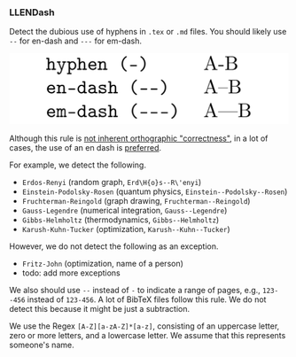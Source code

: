 <!-- markdownlint-disable MD041 -->
<!-- detect the dubious use of `-` -->

### LLENDash

Detect the dubious use of hyphens in `.tex` or `.md` files.
You should likely use `--` for en-dash and `---` for em-dash.

![rules/LLENDash](rules/LLENDash/LLENDash.png)

Although this rule is [not inherent orthographic "correctness"](https://en.wikipedia.org/wiki/Dash#En_dash), in a lot of cases, the use of an en dash is [preferred](https://en.wikipedia.org/wiki/Wikipedia:Manual_of_Style#Dashes).

For example, we detect the following.

* `Erdos-Renyi` (random graph, `Erd\H{o}s--R\'enyi`)
* `Einstein-Podolsky-Rosen` (quantum physics, `Einstein--Podolsky--Rosen`)
* `Fruchterman-Reingold` (graph drawing, `Fruchterman--Reingold`)
* `Gauss-Legendre` (numerical integration, `Gauss--Legendre`)
* `Gibbs-Helmholtz` (thermodynamics, `Gibbs--Helmholtz`)
* `Karush-Kuhn-Tucker` (optimization, `Karush--Kuhn--Tucker`)

However, we do not detect the following as an exception.

* `Fritz-John` (optimization, name of a person)
* todo: add more exceptions

We also should use `--` instead of `-` to indicate a range of pages, e.g., `123--456` instead of `123-456`. A lot of BibTeX files follow this rule. We do not detect this because it might be just a subtraction.

We use the Regex `[A-Z][a-zA-Z]*[a-z]`, consisting of an uppercase letter, zero or more letters, and a lowercase letter.
We assume that this represents someone's name.
